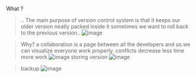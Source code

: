What ?
>.. The main purpose of version control system is that  it keeps our older version neatly packed inside it  sometimes we want to roll back to the previous version..
![image](https://github.com/user-attachments/assets/0cee2e08-90d6-4876-91e9-7db3131a050e)


>Why?
>a collaboration is a page between all the developers and us.we can visualize everyone work properly.
>conflicts decrease
>less time more work
>![image](https://github.com/user-attachments/assets/9880284f-df50-4533-b7af-f49d2704bd3b)
storing version
>![image](https://github.com/user-attachments/assets/a30c8251-e990-41d8-83a0-42a9de906815)

>backup
>![image](https://github.com/user-attachments/assets/fb7ecb54-1b71-4fd1-9b55-b1358a6dac92)
